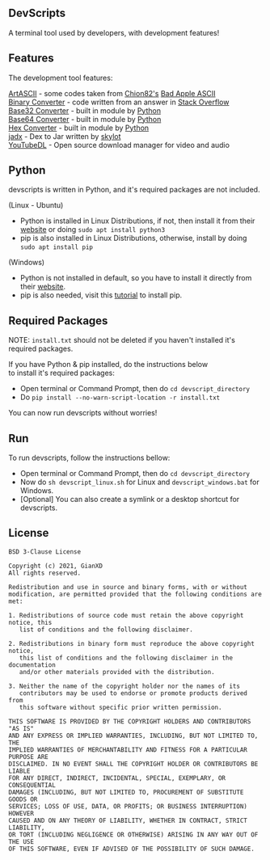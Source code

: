 ## DevScripts
A terminal tool used by developers, with
development features!

## Features
The development tool features:

[ArtASCII](https://github.com/Chion82/ASCII_bad_apple) - some codes taken from [Chion82's](https://github.com/Chion82/) [Bad Apple ASCII](https://github.com/Chion82/ASCII_bad_apple)    
[Binary Converter](https://stackoverflow.com/a/18815890) - code written from an answer in [Stack Overflow](https://stackoverflow.com)    
[Base32 Converter](https://docs.python.org/3/library/base64.html) - built in module by [Python](https://python.org)    
[Base64 Converter](https://docs.python.org/3/library/base64.html) - built in module by [Python](https://python.org)   
[Hex Converter](https://docs.python.org/3/library/binascii.html) - built in module by [Python](https://python.org)   
[jadx](https://github.com/skylot/jadx) - Dex to Jar written by [skylot](https://github.com/skylot)  
[YouTubeDL](https://github.com/ytdl-org/youtube-dl) - Open source download manager for video and audio

## Python
devscripts is written in Python, and it's required packages are not included.

(Linux - Ubuntu)   
- Python is installed in Linux Distributions, if not, then install it from their [website](https://python.org) or doing `sudo apt install python3`
- pip is also installed in Linux Distributions, otherwise, install by doing `sudo apt install pip`

(Windows)   
- Python is not installed in default, so you have to install it directly from their [website](https://python.org).
- pip is also needed, visit this [tutorial](https://phoenixnap.com/kb/install-pip-windows) to install pip.

## Required Packages
NOTE: `install.txt` should not be deleted if you haven't installed it's required packages.

If you have Python & pip installed, do the instructions below   
to install it's required packages:

- Open terminal or Command Prompt, then do `cd devscript_directory`
- Do `pip install --no-warn-script-location -r install.txt`

You can now run devscripts without worries!


## Run
To run devscripts, follow the instructions bellow:

- Open terminal or Command Prompt, then do `cd devscript_directory`
- Now do `sh devscript_linux.sh` for Linux and `devscript_windows.bat` for Windows.
- [Optional] You can also create a symlink or a desktop shortcut for devscripts.


## License
```
BSD 3-Clause License

Copyright (c) 2021, GianXD
All rights reserved.

Redistribution and use in source and binary forms, with or without
modification, are permitted provided that the following conditions are met:

1. Redistributions of source code must retain the above copyright notice, this
   list of conditions and the following disclaimer.

2. Redistributions in binary form must reproduce the above copyright notice,
   this list of conditions and the following disclaimer in the documentation
   and/or other materials provided with the distribution.

3. Neither the name of the copyright holder nor the names of its
   contributors may be used to endorse or promote products derived from
   this software without specific prior written permission.

THIS SOFTWARE IS PROVIDED BY THE COPYRIGHT HOLDERS AND CONTRIBUTORS "AS IS"
AND ANY EXPRESS OR IMPLIED WARRANTIES, INCLUDING, BUT NOT LIMITED TO, THE
IMPLIED WARRANTIES OF MERCHANTABILITY AND FITNESS FOR A PARTICULAR PURPOSE ARE
DISCLAIMED. IN NO EVENT SHALL THE COPYRIGHT HOLDER OR CONTRIBUTORS BE LIABLE
FOR ANY DIRECT, INDIRECT, INCIDENTAL, SPECIAL, EXEMPLARY, OR CONSEQUENTIAL
DAMAGES (INCLUDING, BUT NOT LIMITED TO, PROCUREMENT OF SUBSTITUTE GOODS OR
SERVICES; LOSS OF USE, DATA, OR PROFITS; OR BUSINESS INTERRUPTION) HOWEVER
CAUSED AND ON ANY THEORY OF LIABILITY, WHETHER IN CONTRACT, STRICT LIABILITY,
OR TORT (INCLUDING NEGLIGENCE OR OTHERWISE) ARISING IN ANY WAY OUT OF THE USE
OF THIS SOFTWARE, EVEN IF ADVISED OF THE POSSIBILITY OF SUCH DAMAGE.
```
